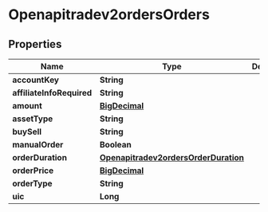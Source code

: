 # Openapitradev2ordersOrders

## Properties
Name | Type | Description | Notes
------------ | ------------- | ------------- | -------------
**accountKey** | **String** |  |  [optional]
**affiliateInfoRequired** | **String** |  |  [optional]
**amount** | [**BigDecimal**](BigDecimal.md) |  |  [optional]
**assetType** | **String** |  |  [optional]
**buySell** | **String** |  |  [optional]
**manualOrder** | **Boolean** |  |  [optional]
**orderDuration** | [**Openapitradev2ordersOrderDuration**](Openapitradev2ordersOrderDuration.md) |  |  [optional]
**orderPrice** | [**BigDecimal**](BigDecimal.md) |  |  [optional]
**orderType** | **String** |  |  [optional]
**uic** | **Long** |  |  [optional]
